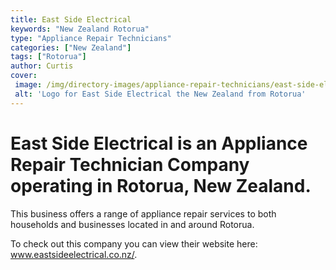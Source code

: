 ```yaml
---
title: East Side Electrical
keywords: "New Zealand Rotorua"
type: "Appliance Repair Technicians"
categories: ["New Zealand"]
tags: ["Rotorua"]
author: Curtis
cover: 
 image: /img/directory-images/appliance-repair-technicians/east-side-electrical.webp
 alt: 'Logo for East Side Electrical the New Zealand from Rotorua'
---
```


# East Side Electrical is an Appliance Repair Technician Company operating in Rotorua, New Zealand.

This business offers a range of appliance repair services to both households and businesses located in and around Rotorua.



To check out this company you can view their website here: www.eastsideelectrical.co.nz/.
